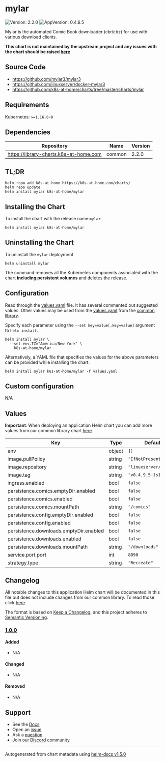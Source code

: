 # mylar

![Version: 2.2.0](https://img.shields.io/badge/Version-2.2.0-informational?style=flat-square) ![AppVersion: 0.4.9.5](https://img.shields.io/badge/AppVersion-0.4.9.5-informational?style=flat-square)

Mylar is the automated Comic Book downloader (cbr/cbz) for use with various download clients.

**This chart is not maintained by the upstream project and any issues with the chart should be raised [here](https://github.com/k8s-at-home/charts/issues/new/choose)**

## Source Code

* <https://github.com/mylar3/mylar3>
* <https://github.com/linuxserver/docker-mylar3>
* <https://github.com/k8s-at-home/charts/tree/master/charts/mylar>

## Requirements

Kubernetes: `>=1.16.0-0`

## Dependencies

| Repository | Name | Version |
|------------|------|---------|
| https://library-charts.k8s-at-home.com | common | 2.2.0 |

## TL;DR

```console
helm repo add k8s-at-home https://k8s-at-home.com/charts/
helm repo update
helm install mylar k8s-at-home/mylar
```

## Installing the Chart

To install the chart with the release name `mylar`

```console
helm install mylar k8s-at-home/mylar
```

## Uninstalling the Chart

To uninstall the `mylar` deployment

```console
helm uninstall mylar
```

The command removes all the Kubernetes components associated with the chart **including persistent volumes** and deletes the release.

## Configuration

Read through the [values.yaml](./values.yaml) file. It has several commented out suggested values.
Other values may be used from the [values.yaml](https://github.com/k8s-at-home/library-charts/tree/main/charts/stable/common/values.yaml) from the [common library](https://github.com/k8s-at-home/library-charts/tree/main/charts/stable/common).

Specify each parameter using the `--set key=value[,key=value]` argument to `helm install`.

```console
helm install mylar \
  --set env.TZ="America/New York" \
    k8s-at-home/mylar
```

Alternatively, a YAML file that specifies the values for the above parameters can be provided while installing the chart.

```console
helm install mylar k8s-at-home/mylar -f values.yaml
```

## Custom configuration

N/A

## Values

**Important**: When deploying an application Helm chart you can add more values from our common library chart [here](https://github.com/k8s-at-home/library-charts/tree/main/charts/stable/common)

| Key | Type | Default | Description |
|-----|------|---------|-------------|
| env | object | `{}` |  |
| image.pullPolicy | string | `"IfNotPresent"` |  |
| image.repository | string | `"linuxserver/mylar3"` |  |
| image.tag | string | `"v0.4.9.5-ls14"` |  |
| ingress.enabled | bool | `false` |  |
| persistence.comics.emptyDir.enabled | bool | `false` |  |
| persistence.comics.enabled | bool | `false` |  |
| persistence.comics.mountPath | string | `"/comics"` |  |
| persistence.config.emptyDir.enabled | bool | `false` |  |
| persistence.config.enabled | bool | `false` |  |
| persistence.downloads.emptyDir.enabled | bool | `false` |  |
| persistence.downloads.enabled | bool | `false` |  |
| persistence.downloads.mountPath | string | `"/downloads"` |  |
| service.port.port | int | `8090` |  |
| strategy.type | string | `"Recreate"` |  |

## Changelog

All notable changes to this application Helm chart will be documented in this file but does not include changes from our common library. To read those click [here](https://github.com/k8s-at-home/library-charts/tree/main/charts/stable/common#changelog).

The format is based on [Keep a Changelog](https://keepachangelog.com/en/1.0.0/), and this project adheres to [Semantic Versioning](https://semver.org/spec/v2.0.0.html).

### [1.0.0]

#### Added

- N/A

#### Changed

- N/A

#### Removed

- N/A

[1.0.0]: #1.0.0

## Support

- See the [Docs](https://docs.k8s-at-home.com/our-helm-charts/getting-started/)
- Open an [issue](https://github.com/k8s-at-home/charts/issues/new/choose)
- Ask a [question](https://github.com/k8s-at-home/organization/discussions)
- Join our [Discord](https://discord.gg/sTMX7Vh) community

----------------------------------------------
Autogenerated from chart metadata using [helm-docs v1.5.0](https://github.com/norwoodj/helm-docs/releases/v1.5.0)
